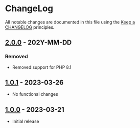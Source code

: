 # ChangeLog

All notable changes are documented in this file using the [Keep a CHANGELOG](http://keepachangelog.com/) principles.

## [2.0.0] - 202Y-MM-DD

### Removed

* Removed support for PHP 8.1

## [1.0.1] - 2023-03-26

* No functional changes

## [1.0.0] - 2023-03-21

* Initial release

[2.0.0]: https://github.com/sebastianbergmann/uuid/compare/1.0.1...main
[1.0.1]: https://github.com/sebastianbergmann/uuid/compare/1.0.0...1.0.1
[1.0.0]: https://github.com/sebastianbergmann/uuid/compare/f4a58bc49316b4dae46aa69cbe311d08932be2f6...1.0.0
